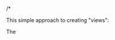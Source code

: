 /*

This simple approach to creating "views":

The <template> tag can be populated with empty HTML, like this:


  <template id=sentenceTemplate>
    <div class=sentence>
      <p class=transcription></p>
      <p class=translation></p>
    </div>
  </template>

To "stamp out" a copy of that template as a DOM node, one does:

    var template = document.querySelector(templateSelector);

This template object is a curious beast -- in order to make use
of it you have to use the rather nutty document.import

    var node = document.importNode(template.content, true);

Now node is a DOM node of the same sort that you get if you do 
either of:

    var node = document.createElement(div);

or:

    var node = document.querySelector('div');

In the first instance, you're creating a DOM node from scratch,
in the second, you're using a CSS-style selector to get a reference
to a node that is already in the DOM -- it's either in the HTML
markup you start with, or you've previously dynamically generated it
with code).

var eg = render('#sentenceTemplate', {
  transcription: 'hola',
  translation: 'hi',
})

document.querySelector('#text').appendChild(eg);
*/

